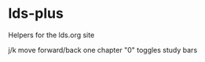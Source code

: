 lds-plus
========

Helpers for the lds.org site

j/k move forward/back one chapter
"0" toggles study bars
